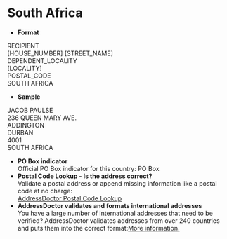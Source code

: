 South Africa
============

- **Format**

RECIPIENT  
[HOUSE_NUMBER] [STREET_NAME]  
DEPENDENT_LOCALITY  
[LOCALITY]  
POSTAL_CODE  
SOUTH AFRICA
- **Sample**

JACOB PAULSE  
236 QUEEN MARY AVE.  
ADDINGTON  
DURBAN  
4001  
SOUTH AFRICA
- **PO Box indicator**  
Official PO Box indicator for this country: PO Box
- **Postal Code Lookup - Is the address correct?**  
Validate a postal address or append missing information like a postal code at no charge:  
[AddressDoctor Postal Code Lookup](http://lookup.addressdoctor.com/lookup/default.aspx?lang=en&country=ZAF)
- **AddressDoctor validates and formats international addresses**  
You have a large number of international addresses that need to be verified? AddressDoctor validates addresses from over 240 countries and puts them into the correct format:[More information.](index.php?id=31&L=1)